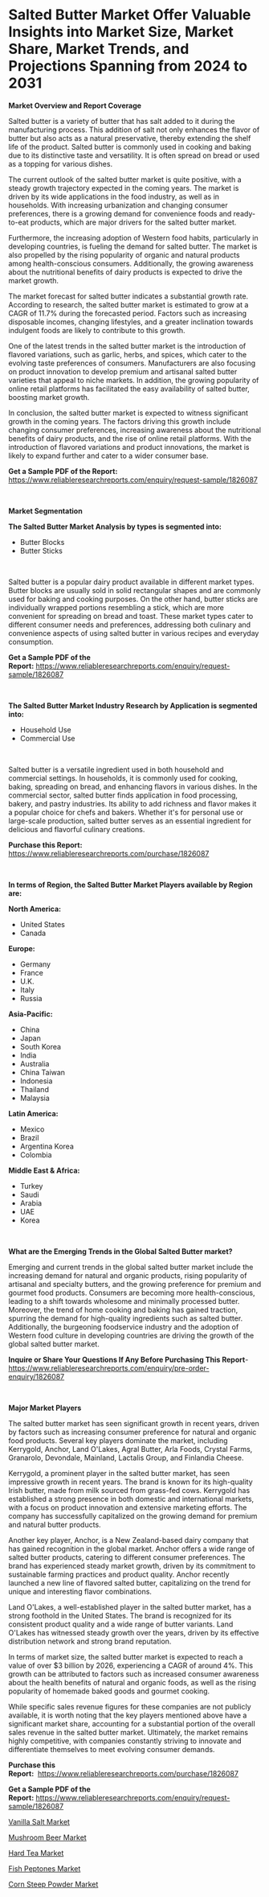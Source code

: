 <p><h1>Salted Butter Market Offer Valuable Insights into Market Size, Market Share, Market Trends, and Projections Spanning from 2024 to 2031</h1></p><p><strong>Market Overview and Report Coverage</strong></p>
<p><p>Salted butter is a variety of butter that has salt added to it during the manufacturing process. This addition of salt not only enhances the flavor of butter but also acts as a natural preservative, thereby extending the shelf life of the product. Salted butter is commonly used in cooking and baking due to its distinctive taste and versatility. It is often spread on bread or used as a topping for various dishes.</p><p>The current outlook of the salted butter market is quite positive, with a steady growth trajectory expected in the coming years. The market is driven by its wide applications in the food industry, as well as in households. With increasing urbanization and changing consumer preferences, there is a growing demand for convenience foods and ready-to-eat products, which are major drivers for the salted butter market.</p><p>Furthermore, the increasing adoption of Western food habits, particularly in developing countries, is fueling the demand for salted butter. The market is also propelled by the rising popularity of organic and natural products among health-conscious consumers. Additionally, the growing awareness about the nutritional benefits of dairy products is expected to drive the market growth.</p><p>The market forecast for salted butter indicates a substantial growth rate. According to research, the salted butter market is estimated to grow at a CAGR of 11.7% during the forecasted period. Factors such as increasing disposable incomes, changing lifestyles, and a greater inclination towards indulgent foods are likely to contribute to this growth.</p><p>One of the latest trends in the salted butter market is the introduction of flavored variations, such as garlic, herbs, and spices, which cater to the evolving taste preferences of consumers. Manufacturers are also focusing on product innovation to develop premium and artisanal salted butter varieties that appeal to niche markets. In addition, the growing popularity of online retail platforms has facilitated the easy availability of salted butter, boosting market growth.</p><p>In conclusion, the salted butter market is expected to witness significant growth in the coming years. The factors driving this growth include changing consumer preferences, increasing awareness about the nutritional benefits of dairy products, and the rise of online retail platforms. With the introduction of flavored variations and product innovations, the market is likely to expand further and cater to a wider consumer base.</p></p>
<p><strong>Get a Sample PDF of the Report:</strong> <a href="https://www.reliableresearchreports.com/enquiry/request-sample/1826087">https://www.reliableresearchreports.com/enquiry/request-sample/1826087</a></p>
<p>&nbsp;</p>
<p><strong>Market Segmentation</strong></p>
<p><strong>The Salted Butter Market Analysis by types is segmented into:</strong></p>
<p><ul><li>Butter Blocks</li><li>Butter Sticks</li></ul></p>
<p>&nbsp;</p>
<p><p>Salted butter is a popular dairy product available in different market types. Butter blocks are usually sold in solid rectangular shapes and are commonly used for baking and cooking purposes. On the other hand, butter sticks are individually wrapped portions resembling a stick, which are more convenient for spreading on bread and toast. These market types cater to different consumer needs and preferences, addressing both culinary and convenience aspects of using salted butter in various recipes and everyday consumption.</p></p>
<p><strong>Get a Sample PDF of the Report:</strong>&nbsp;<a href="https://www.reliableresearchreports.com/enquiry/request-sample/1826087">https://www.reliableresearchreports.com/enquiry/request-sample/1826087</a></p>
<p>&nbsp;</p>
<p><strong>The Salted Butter Market Industry Research by Application is segmented into:</strong></p>
<p><ul><li>Household Use</li><li>Commercial Use</li></ul></p>
<p>&nbsp;</p>
<p><p>Salted butter is a versatile ingredient used in both household and commercial settings. In households, it is commonly used for cooking, baking, spreading on bread, and enhancing flavors in various dishes. In the commercial sector, salted butter finds application in food processing, bakery, and pastry industries. Its ability to add richness and flavor makes it a popular choice for chefs and bakers. Whether it's for personal use or large-scale production, salted butter serves as an essential ingredient for delicious and flavorful culinary creations.</p></p>
<p><strong>Purchase this Report:</strong>&nbsp; <a href="https://www.reliableresearchreports.com/purchase/1826087">https://www.reliableresearchreports.com/purchase/1826087</a></p>
<p>&nbsp;</p>
<p><strong>In terms of Region, the Salted Butter Market Players available by Region are:</strong></p>
<p>
    <p> <strong> North America: </strong>
        <ul>
            <li>United States</li>
            <li>Canada</li>
        </ul>
        </p> 
    <p> <strong> Europe: </strong>
        <ul>
            <li>Germany</li>
            <li>France</li>
            <li>U.K.</li>
            <li>Italy</li>
            <li>Russia</li>
        </ul>
        </p> 
    <p> <strong> Asia-Pacific: </strong>
        <ul>
            <li>China</li>
            <li>Japan</li>
            <li>South Korea</li>
            <li>India</li>
            <li>Australia</li>
            <li>China Taiwan</li>
            <li>Indonesia</li>
            <li>Thailand</li>
            <li>Malaysia</li>
        </ul>
        </p> 
    <p> <strong> Latin America: </strong>
        <ul>
            <li>Mexico</li>
            <li>Brazil</li>
            <li>Argentina Korea</li>
            <li>Colombia</li>
        </ul>
        </p> 
    <p> <strong> Middle East & Africa: </strong>
        <ul>
            <li>Turkey</li>
            <li>Saudi</li>
            <li>Arabia</li>
            <li>UAE</li>
            <li>Korea</li>
        </ul>
    </p>
    </p>
<p>&nbsp;</p>
<p><strong>What are the Emerging Trends in the Global Salted Butter market?</strong></p>
<p><p>Emerging and current trends in the global salted butter market include the increasing demand for natural and organic products, rising popularity of artisanal and specialty butters, and the growing preference for premium and gourmet food products. Consumers are becoming more health-conscious, leading to a shift towards wholesome and minimally processed butter. Moreover, the trend of home cooking and baking has gained traction, spurring the demand for high-quality ingredients such as salted butter. Additionally, the burgeoning foodservice industry and the adoption of Western food culture in developing countries are driving the growth of the global salted butter market.</p></p>
<p><strong>Inquire or Share Your Questions If Any Before Purchasing This Report</strong>- <a href="https://www.reliableresearchreports.com/enquiry/pre-order-enquiry/1826087">https://www.reliableresearchreports.com/enquiry/pre-order-enquiry/1826087</a></p>
<p>&nbsp;</p>
<p><strong>Major Market Players</strong></p>
<p><p>The salted butter market has seen significant growth in recent years, driven by factors such as increasing consumer preference for natural and organic food products. Several key players dominate the market, including Kerrygold, Anchor, Land O'Lakes, Agral Butter, Arla Foods, Crystal Farms, Granarolo, Devondale, Mainland, Lactalis Group, and Finlandia Cheese.</p><p>Kerrygold, a prominent player in the salted butter market, has seen impressive growth in recent years. The brand is known for its high-quality Irish butter, made from milk sourced from grass-fed cows. Kerrygold has established a strong presence in both domestic and international markets, with a focus on product innovation and extensive marketing efforts. The company has successfully capitalized on the growing demand for premium and natural butter products.</p><p>Another key player, Anchor, is a New Zealand-based dairy company that has gained recognition in the global market. Anchor offers a wide range of salted butter products, catering to different consumer preferences. The brand has experienced steady market growth, driven by its commitment to sustainable farming practices and product quality. Anchor recently launched a new line of flavored salted butter, capitalizing on the trend for unique and interesting flavor combinations.</p><p>Land O'Lakes, a well-established player in the salted butter market, has a strong foothold in the United States. The brand is recognized for its consistent product quality and a wide range of butter variants. Land O'Lakes has witnessed steady growth over the years, driven by its effective distribution network and strong brand reputation.</p><p>In terms of market size, the salted butter market is expected to reach a value of over $3 billion by 2026, experiencing a CAGR of around 4%. This growth can be attributed to factors such as increased consumer awareness about the health benefits of natural and organic foods, as well as the rising popularity of homemade baked goods and gourmet cooking.</p><p>While specific sales revenue figures for these companies are not publicly available, it is worth noting that the key players mentioned above have a significant market share, accounting for a substantial portion of the overall sales revenue in the salted butter market. Ultimately, the market remains highly competitive, with companies constantly striving to innovate and differentiate themselves to meet evolving consumer demands.</p></p>
<p><strong>Purchase this Report:</strong>&nbsp;&nbsp;<a href="https://www.reliableresearchreports.com/purchase/1826087">https://www.reliableresearchreports.com/purchase/1826087</a></p>
<p></p>
<p><strong>Get a Sample PDF of the Report:</strong>&nbsp;<a href="https://www.reliableresearchreports.com/enquiry/request-sample/1826087">https://www.reliableresearchreports.com/enquiry/request-sample/1826087</a></p>
<p><p><a href="https://github.com/arionmp/Market-Research-Report-List-1/blob/main/vanilla-salt-market.md">Vanilla Salt Market</a></p><p><a href="https://github.com/bobicer/Market-Research-Report-List-1/blob/main/mushroom-beer-market.md">Mushroom Beer Market</a></p><p><a href="https://github.com/johnbach50/Market-Research-Report-List-1/blob/main/hard-tea-market.md">Hard Tea Market</a></p><p><a href="https://github.com/kosella/Market-Research-Report-List-1/blob/main/fish-peptones-market.md">Fish Peptones Market</a></p><p><a href="https://github.com/redneck06/Market-Research-Report-List-1/blob/main/corn-steep-powder-market.md">Corn Steep Powder Market</a></p></p>